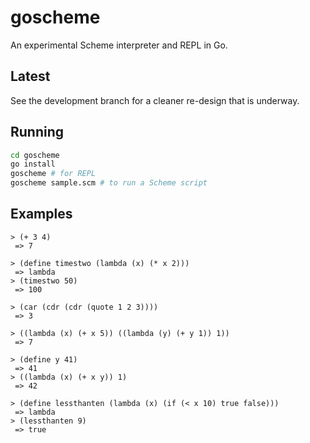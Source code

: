 # goscheme
An experimental Scheme interpreter and REPL in Go.

## Latest
See the development branch for a cleaner re-design that is underway.

## Running
```bash
cd goscheme
go install
goscheme # for REPL
goscheme sample.scm # to run a Scheme script
```

## Examples
```clojurescript
> (+ 3 4)
 => 7

> (define timestwo (lambda (x) (* x 2)))
 => lambda
> (timestwo 50)
 => 100

> (car (cdr (cdr (quote 1 2 3))))
 => 3

> ((lambda (x) (+ x 5)) ((lambda (y) (+ y 1)) 1))
 => 7

> (define y 41)
 => 41
> ((lambda (x) (+ x y)) 1)
 => 42

> (define lessthanten (lambda (x) (if (< x 10) true false)))
 => lambda
> (lessthanten 9)
 => true

```
